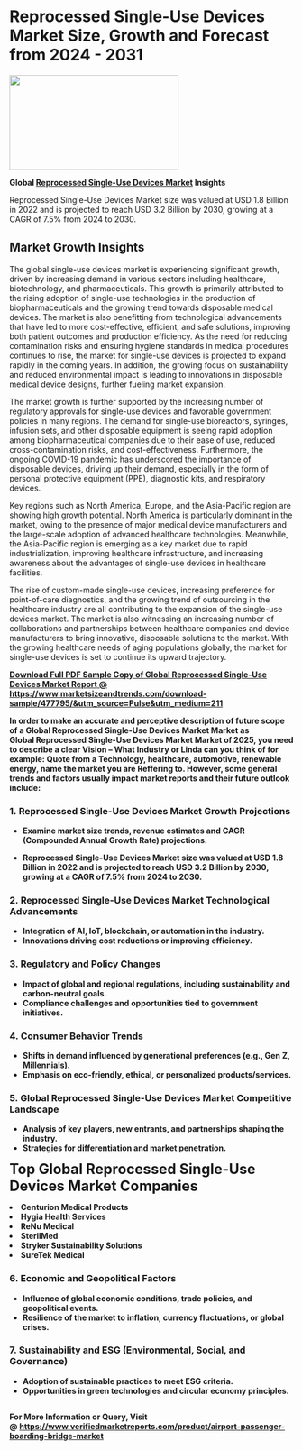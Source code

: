 <H1>Reprocessed Single-Use Devices Market Size, Growth and Forecast from 2024 - 2031</H1><img class="aligncenter size-medium wp-image-584254" src="https://thirdeyenews.in/wp-content/uploads/2024/09/Global-Market-Research-300x168.jpeg" alt="" width="300" height="168" /><p><strong>Global&nbsp;<a href="https://www.marketsizeandtrends.com/download-sample/477795/&amp;utm_source=Pulse&amp;utm_medium=211">Reprocessed Single-Use Devices Market</a> Insights</strong></p><p>Reprocessed Single-Use Devices Market size was valued at USD 1.8 Billion in 2022 and is projected to reach USD 3.2 Billion by 2030, growing at a CAGR of 7.5% from 2024 to 2030.</p><p><h2>Market Growth Insights</h2> <p>The global single-use devices market is experiencing significant growth, driven by increasing demand in various sectors including healthcare, biotechnology, and pharmaceuticals. This growth is primarily attributed to the rising adoption of single-use technologies in the production of biopharmaceuticals and the growing trend towards disposable medical devices. The market is also benefitting from technological advancements that have led to more cost-effective, efficient, and safe solutions, improving both patient outcomes and production efficiency. As the need for reducing contamination risks and ensuring hygiene standards in medical procedures continues to rise, the market for single-use devices is projected to expand rapidly in the coming years. In addition, the growing focus on sustainability and reduced environmental impact is leading to innovations in disposable medical device designs, further fueling market expansion.</p> <p><strong><a href="#"></a></strong></p> <p>The market growth is further supported by the increasing number of regulatory approvals for single-use devices and favorable government policies in many regions. The demand for single-use bioreactors, syringes, infusion sets, and other disposable equipment is seeing rapid adoption among biopharmaceutical companies due to their ease of use, reduced cross-contamination risks, and cost-effectiveness. Furthermore, the ongoing COVID-19 pandemic has underscored the importance of disposable devices, driving up their demand, especially in the form of personal protective equipment (PPE), diagnostic kits, and respiratory devices.</p> <p>Key regions such as North America, Europe, and the Asia-Pacific region are showing high growth potential. North America is particularly dominant in the market, owing to the presence of major medical device manufacturers and the large-scale adoption of advanced healthcare technologies. Meanwhile, the Asia-Pacific region is emerging as a key market due to rapid industrialization, improving healthcare infrastructure, and increasing awareness about the advantages of single-use devices in healthcare facilities.</p> <p>The rise of custom-made single-use devices, increasing preference for point-of-care diagnostics, and the growing trend of outsourcing in the healthcare industry are all contributing to the expansion of the single-use devices market. The market is also witnessing an increasing number of collaborations and partnerships between healthcare companies and device manufacturers to bring innovative, disposable solutions to the market. With the growing healthcare needs of aging populations globally, the market for single-use devices is set to continue its upward trajectory.</p> <p><strong><a href="#"></p><p><span class=""><strong>Download Full PDF Sample Copy of Global Reprocessed Single-Use Devices Market Report</strong> @ <a href="https://www.marketsizeandtrends.com/download-sample/477795/&amp;utm_source=Pulse&amp;utm_medium=211" target="_blank">https://www.marketsizeandtrends.com/download-sample/477795/&amp;utm_source=Pulse&amp;utm_medium=211</a></span></p><p>In order to make an accurate and perceptive description of future scope of a Global&nbsp;Reprocessed Single-Use Devices Market Market as Global&nbsp;Reprocessed Single-Use Devices Market Market of 2025, you need to describe a clear Vision &ndash; What Industry or Linda can you think of for example: Quote from a Technology, healthcare, automotive, renewable energy, name the market you are Reffering to. However, some general trends and factors usually impact market reports and their future outlook include:</p><h3>1.&nbsp;<strong>Reprocessed Single-Use Devices Market Growth Projections</strong></h3><ul><li>Examine market size trends, revenue estimates and CAGR (Compounded Annual Growth Rate) projections.</li><li><p>Reprocessed Single-Use Devices Market size was valued at USD 1.8 Billion in 2022 and is projected to reach USD 3.2 Billion by 2030, growing at a CAGR of 7.5% from 2024 to 2030.</p></li></ul><h3>2.&nbsp;<strong>Reprocessed Single-Use Devices Market Technological Advancements</strong></h3><ul><li>Integration of AI, IoT, blockchain, or automation in the industry.</li><li>Innovations driving cost reductions or improving efficiency.</li></ul><h3>3.&nbsp;<strong>Regulatory and Policy Changes</strong></h3><ul><li>Impact of global and regional regulations, including sustainability and carbon-neutral goals.</li><li>Compliance challenges and opportunities tied to government initiatives.</li></ul><h3>4.&nbsp;<strong>Consumer Behavior Trends</strong></h3><ul><li>Shifts in demand influenced by generational preferences (e.g., Gen Z, Millennials).</li><li>Emphasis on eco-friendly, ethical, or personalized products/services.</li></ul><h3>5.&nbsp;<strong>Global Reprocessed Single-Use Devices Market Competitive Landscape</strong></h3><ul><li>Analysis of key players, new entrants, and partnerships shaping the industry.</li><li>Strategies for differentiation and market penetration.</li></ul><p data-pm-slice="1 1 []"><span style="color: inherit; font-family: inherit; font-size: 25px;">Top Global Reprocessed Single-Use Devices Market Companies</span></p><div class="" data-test-id=""><p><li>Centurion Medical Products</li><li> Hygia Health Services</li><li> ReNu Medical</li><li> SterilMed</li><li> Stryker Sustainability Solutions</li><li> SureTek Medical</li></p></div><h3>6.&nbsp;<strong>Economic and Geopolitical Factors</strong></h3><ul><li>Influence of global economic conditions, trade policies, and geopolitical events.</li><li>Resilience of the market to inflation, currency fluctuations, or global crises.</li></ul><h3>7.&nbsp;<strong>Sustainability and ESG (Environmental, Social, and Governance)</strong></h3><ul><li>Adoption of sustainable practices to meet ESG criteria.</li><li>Opportunities in green technologies and circular economy principles.</li></ul><h2><strong style="font-size: 14px;">For More Information or Query, Visit @&nbsp;</strong><a style="background-color: #ffffff; font-size: 14px;" href="https://www.marketsizeandtrends.com/report/reprocessed-single-use-devices-market/" target="_blank">https://www.verifiedmarketreports.com/product/airport-passenger-boarding-bridge-market</a></h2>
